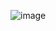![image](https://user-images.githubusercontent.com/101611468/187299300-f0a3095a-c8c0-4395-a563-5677250eda4e.png)
